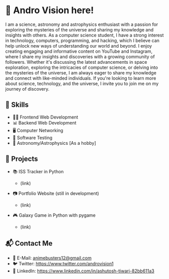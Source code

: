 # 👋 Andro Vision here!

I am a science, astronomy and astrophysics enthusiast with a passion for exploring the mysteries of the universe and sharing my knowledge and insights with others. As a computer science student, I have a strong interest in technology, computers, programming, and hacking, which I believe can help unlock new ways of understanding our world and beyond. I enjoy creating engaging and informative content on YouTube and Instagram, where I share my insights and discoveries with a growing community of followers. Whether it's discussing the latest advancements in space exploration, exploring the intricacies of computer science, or delving into the mysteries of the universe, I am always eager to share my knowledge and connect with like-minded individuals. If you're looking to learn more about science, technology, and the universe, I invite you to join me on my journey of discovery.

## 🚀 Skills

- 🧑‍💻 Frontend Web Development
- 📊 Backend Web Development
- 🖥️ Computer Networking
- 🧪 Software Testing
- 🚀 Astronomy/Astrophysics [As a hobby]

## 💼 Projects

- 📚 ISS Tracker in Python
  - (link)

- 📷 Portfolio Website (still in development)
  - (link)
- 🎮 Galaxy Game in Python with pygame 
  - (link)

## 📬 Contact Me

- 📧 E-Mail: animebusters12@gmail.com
- 🐦 Twitter: https://www.twitter.com/androvision1
- 📱 LinkedIn: https://www.linkedin.com/in/ashutosh-tiwari-82bb611a3
